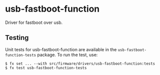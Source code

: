 # usb-fastboot-function

Driver for fastboot over usb.

## Testing

Unit tests for usb-fastboot-function are available in the `usb-fastboot-function-tests`
package. To run the test, use:

```
$ fx set ... --with src/firmware/drivers/usb-fastboot-function:tests
$ fx test usb-fastboot-function-tests
```

